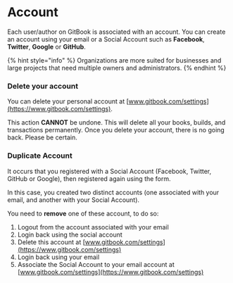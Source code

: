 # Account

Each user/author on GitBook is associated with an account. You can create an account using your email or a Social Account such as **Facebook**, **Twitter**, **Google** or **GitHub**.

{% hint style="info" %}
Organizations are more suited for businesses and large projects that need multiple owners and administrators.
{% endhint %}

### Delete your account

You can delete your personal account at [www.gitbook.com/settings](https://www.gitbook.com/settings).

This action **CANNOT** be undone. This will delete all your books, builds, and transactions permanently. Once you delete your account, there is no going back. Please be certain.

### Duplicate Account

It occurs that you registered with a Social Account (Facebook, Twitter, GitHub or Google), then registered again using the form.

In this case, you created two distinct accounts (one associated with your email, and another with your Social Account).

You need to **remove** one of these account, to do so:

1. Logout from the account associated with your email
2. Login back using the social account
3. Delete this account at [www.gitbook.com/settings](https://www.gitbook.com/settings)
4. Login back using your email
5. Associate the Social Account to your email account at [www.gitbook.com/settings](https://www.gitbook.com/settings)


